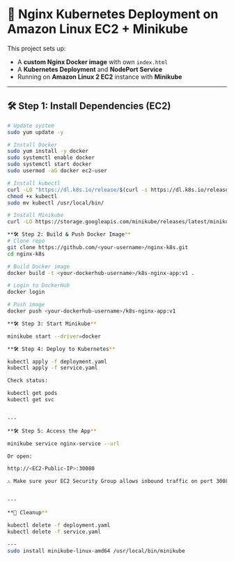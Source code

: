 
# 🚀 Nginx Kubernetes Deployment on Amazon Linux EC2 + Minikube

This project sets up:
- A **custom Nginx Docker image** with own `index.html`
- A **Kubernetes Deployment** and **NodePort Service**
- Running on **Amazon Linux 2 EC2** instance with **Minikube**

---

## 🛠️ Step 1: Install Dependencies (EC2)
```bash
# Update system
sudo yum update -y

# Install Docker
sudo yum install -y docker
sudo systemctl enable docker
sudo systemctl start docker
sudo usermod -aG docker ec2-user

# Install kubectl
curl -LO "https://dl.k8s.io/release/$(curl -s https://dl.k8s.io/release/stable.txt)/bin/linux/amd64/kubectl"
chmod +x kubectl
sudo mv kubectl /usr/local/bin/

# Install Minikube
curl -LO https://storage.googleapis.com/minikube/releases/latest/minikube-linux-amd64

**🛠️ Step 2: Build & Push Docker Image**
# Clone repo
git clone https://github.com/<your-username>/nginx-k8s.git
cd nginx-k8s

# Build Docker image
docker build -t <your-dockerhub-username>/k8s-nginx-app:v1 .

# Login to DockerHub
docker login

# Push image
docker push <your-dockerhub-username>/k8s-nginx-app:v1

**🛠️ Step 3: Start Minikube**

minikube start --driver=docker

**🛠️ Step 4: Deploy to Kubernetes**

kubectl apply -f deployment.yaml
kubectl apply -f service.yaml

Check status:

kubectl get pods
kubectl get svc


---

**🛠️ Step 5: Access the App**

minikube service nginx-service --url

Or open:

http://<EC2-Public-IP>:30080

⚠️ Make sure your EC2 Security Group allows inbound traffic on port 30080.


---

**🧹 Cleanup**

kubectl delete -f deployment.yaml
kubectl delete -f service.yaml

---
sudo install minikube-linux-amd64 /usr/local/bin/minikube

